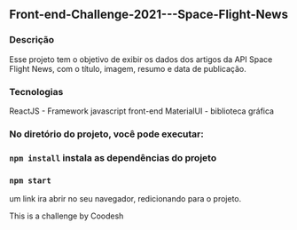 ## Front-end-Challenge-2021---Space-Flight-News

### Descrição

Esse projeto tem o objetivo de exibir os dados dos artigos da API Space Flight News, com o título, imagem, resumo e data de publicação. 

### Tecnologias

 ReactJS - Framework javascript front-end
 MaterialUI - biblioteca gráfica

### No diretório do projeto, você pode executar:
### `npm install` instala as dependências do projeto

### `npm start`
um link ira abrir no seu navegador, redicionando para o projeto.

This is a challenge by Coodesh